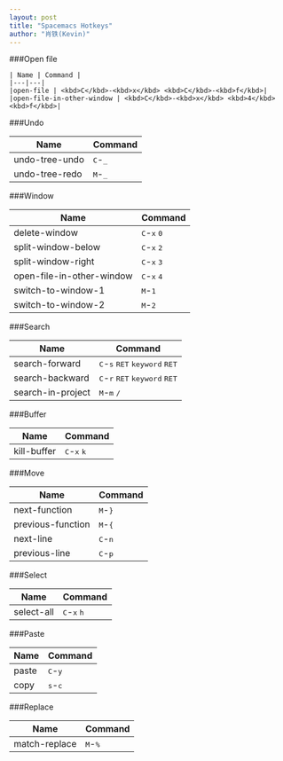 ```yaml
---
layout: post
title: "Spacemacs Hotkeys"
author: "肖铁(Kevin)"
---
```


###Open file

    | Name | Command |
    |---|---|
    |open-file | <kbd>C</kbd>-<kbd>x</kbd> <kbd>C</kbd>-<kbd>f</kbd>|
    |open-file-in-other-window | <kbd>C</kbd>-<kbd>x</kbd> <kbd>4</kbd> <kbd>f</kbd>|

###Undo

| Name | Command |
|---|---|
|undo-tree-undo | <kbd>C</kbd>-<kbd>_</kbd>|
|undo-tree-redo | <kbd>M</kbd>-<kbd>_</kbd>|


###Window

| Name | Command |
|---|---|
|delete-window | <kbd>C</kbd>-<kbd>x</kbd> <kbd>0</kbd>|
|split-window-below | <kbd>C</kbd>-<kbd>x</kbd> <kbd>2</kbd>|
|split-window-right | <kbd>C</kbd>-<kbd>x</kbd> <kbd>3</kbd>|
|open-file-in-other-window | <kbd>C</kbd>-<kbd>x</kbd> <kbd>4</kbd>|
|switch-to-window-1 | <kbd>M</kbd>-<kbd>1</kbd>|
|switch-to-window-2 | <kbd>M</kbd>-<kbd>2</kbd>|


###Search

| Name | Command |
|---|---|
|search-forward | <kbd>C</kbd>-<kbd>s</kbd> <kbd>RET</kbd> <kbd>keyword</kbd> <kbd>RET</kbd>|
|search-backward | <kbd>C</kbd>-<kbd>r</kbd> <kbd>RET</kbd> <kbd>keyword</kbd> <kbd>RET</kbd>|
|search-in-project | <kbd>M</kbd>-<kbd>m</kbd> <kbd>/</kbd>|


###Buffer

| Name | Command |
|---|---|
|kill-buffer | <kbd>C</kbd>-<kbd>x</kbd> <kbd>k</kbd>|


###Move

| Name | Command |
|---|---|
|next-function | <kbd>M</kbd>-<kbd>}</kbd>|
|previous-function | <kbd>M</kbd>-<kbd>{</kbd>|
|next-line | <kbd>C</kbd>-<kbd>n</kbd>|
|previous-line | <kbd>C</kbd>-<kbd>p</kbd>|


###Select

| Name | Command |
|---|---|
|select-all | <kbd>C</kbd>-<kbd>x</kbd> <kbd>h</kbd>|


###Paste

| Name | Command |
|---|---|
|paste | <kbd>C</kbd>-<kbd>y</kbd>|
|copy | <kbd>s</kbd>-<kbd>c</kbd>|


###Replace

| Name | Command |
|---|---|
|match-replace | <kbd>M</kbd>-<kbd>%</kbd>|